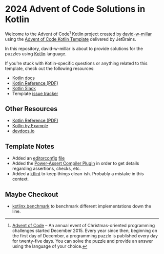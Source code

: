 # 2024 Advent of Code Solutions in Kotlin

Welcome to the Advent of Code[^aoc] Kotlin project created by [david-w-millar][dwm-github]
using the [Advent of Code Kotlin Template][template] delivered by JetBrains.

In this repository, david-w-millar is about to provide solutions for the puzzles using [Kotlin][kotlin] language.

If you're stuck with Kotlin-specific questions or anything related to this template, check out the following resources:

- [Kotlin docs][docs]
- [Kotlin Reference (PDF)][reference-pdf]
- [Kotlin Slack][slack]
- Template [issue tracker][issues]


## Other Resources

[//]: # (TODO clean these links up)

* [Kotlin Reference (PDF)][reference-pdf]
* [Kotlin by Example][kotlin-by-example]
* [devdocs.io](https://devdocs.io)


## Template Notes

* Added an [editorconfig][editorconfig] [file](.editorconfig)
* Added the [Power-Assert Compiler Plugin][kotlin-power-assert] in order to get details regarding assertions, checks, etc.
* Added a [ktlint][ktlint-plugin] to keep things clean-ish.  Probably a mistake in this context.


## Maybe Checkout

* [kotlinx.benchmark][kotlinx-benchmark] to benchmark different implementations down the line.


[^aoc]:
    [Advent of Code][aoc] – An annual event of Christmas-oriented programming challenges started December 2015.
    Every year since then, beginning on the first day of December, a programming puzzle is published every day for twenty-five days.
    You can solve the puzzle and provide an answer using the language of your choice.

[aoc]: https://adventofcode.com

[issues]: https://github.com/kotlin-hands-on/advent-of-code-kotlin-template/issues
[kotlin]: https://kotlinlang.org
[slack]: https://surveys.jetbrains.com/s3/kotlin-slack-sign-up
[template]: https://github.com/kotlin-hands-on/advent-of-code-kotlin-template

[docs]: https://kotlinlang.org/docs/home.html
[reference-pdf]: https://kotlinlang.org/docs/kotlin-reference.pdf
[kotlin-by-example]: https://play.kotlinlang.org/byExample/overview

[kotlin-power-assert]: https://kotlinlang.org/docs/power-assert.html
[kotlinx-benchmark]: https://github.com/Kotlin/kotlinx-benchmark/tree/master

[editorconfig]: https://editorconfig.org/
[ktlint-plugin]: https://github.com/JLLeitschuh/ktlint-gradle

[dwm-github]: https://github.com/david-w-millar
